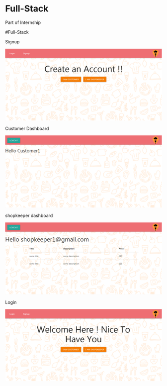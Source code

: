 # Full-Stack
Part of Internship

#Full-Stack

<div>
  <p>Signup</p>
   <img src="./upload/1.png"  title="Signup">
 </div>
<div>
   <p>Customer Dashboard</p>
   <img src="./upload/3.png"  title="Customer Dashboard">
 </div>
<div>
  <p>shopkeeper dashboard</p>
   <img src="./upload/4.png"  title="shopkeeper dashboard">
 </div>
 <div>
 <p>Login</p>
   <img src="./upload/5.png"  title="Login">
  </div>
